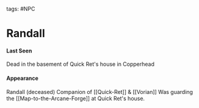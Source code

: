 tags: #NPC

# Randall

#### Last Seen
Dead in the basement of Quick Ret's house in Copperhead

#### Appearance



Randall (deceased)
Companion of [[Quick-Ret]] & [[Vorian]]
Was guarding the [[Map-to-the-Arcane-Forge]] at Quick Ret's house.